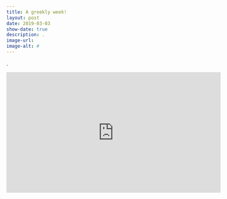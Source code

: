 ```yaml
---
title: A greekly week!
layout: post
date: 2019-03-03
show-date: true
description: .
image-url: 
image-alt: #
---
```


.

<div style="text-align: center;"><iframe width="560" height="315" src="https://www.youtube.com/embed/CxdAn8y-65Q" frameborder="0" allow="accelerometer; autoplay; encrypted-media; gyroscope; picture-in-picture" allowfullscreen></iframe></div>
